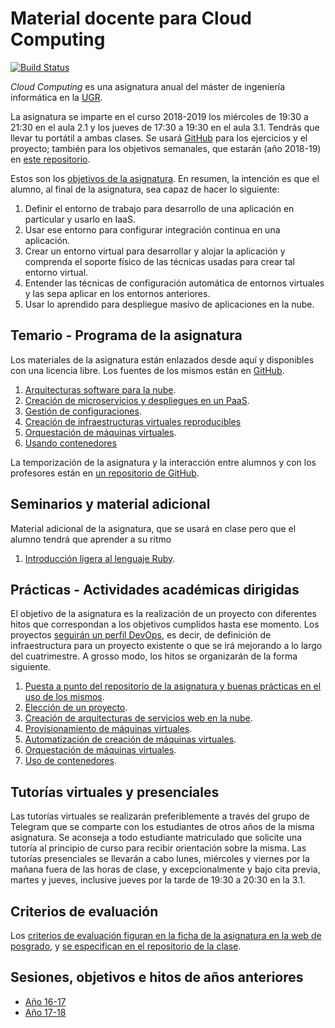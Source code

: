 Material docente para Cloud Computing
==

[![Build Status](https://travis-ci.org/JJ/CC.svg?branch=master)](https://travis-ci.org/JJ/CC)

*Cloud Computing* es una asignatura anual del máster de ingeniería informática en la [UGR](http://www.ugr.es).

La asignatura se imparte en el curso 2018-2019 los miércoles de 19:30 a
21:30 en el aula 2.1 y los jueves de 17:30 a 19:30 en el
aula 3.1. Tendrás que llevar tu portátil a ambas clases. Se usará [GitHub](http://github.com) para los ejercicios y
el proyecto; también para los objetivos semanales, que estarán (año
2018-19) en [este repositorio](https://github.com/JJ/CC-18-19/).

Estos son los [objetivos de la asignatura](documentos/objetivos.md). En resumen, la intención es que el alumno, al final de la asignatura, sea capaz de hacer lo siguiente:

1. Definir el entorno de trabajo para desarrollo de una aplicación en particular y usarlo en IaaS.
2. Usar ese entorno para configurar integración continua en una aplicación.
3. Crear un entorno virtual para desarrollar y alojar la aplicación y comprenda el soporte físico de las técnicas usadas para crear tal entorno virtual.
4. Entender las técnicas de configuración automática de entornos virtuales y las sepa aplicar en los entornos anteriores.
5. Usar lo aprendido para despliegue masivo de aplicaciones en la nube.

Temario - Programa de la asignatura
------------------------------------------------------

Los materiales de la asignatura están enlazados desde aquí y
disponibles con una licencia libre. Los fuentes de los mismos están en
[GitHub](http://github.com/JJ/CC).

1. [Arquitecturas software para la nube](documentos/temas/Arquitecturas_para_la_nube.md).
1. [Creación de microservicios y despliegues en un PaaS](documentos/temas/PaaS.md).
6. [Gestión de configuraciones](documentos/temas/Provision.md).
3. [Creación de infraestructuras virtuales reproducibles](documentos/temas/Automatizando_cloud.md)
6. [Orquestación de máquinas virtuales](documentos/temas/Orquestacion.md).
3. [Usando contenedores](documentos/temas/Contenedores.md)

La temporización de la asignatura y la interacción entre alumnos y con los profesores están en [un repositorio de GitHub](http://github.com/JJ/CC-18-19).

Seminarios y material adicional
---------------

Material adicional de la asignatura, que se usará en clase pero que el
alumno tendrá que aprender a su ritmo

1. [Introducción ligera al lenguaje Ruby](documentos/seminarios/ruby.md).


Prácticas - Actividades académicas dirigidas
-------------

El objetivo de la asignatura es la realización de un proyecto con
diferentes hitos que correspondan a los objetivos cumplidos hasta ese
momento. Los
proyectos [seguirán un perfil DevOps](documentos/proyecto/README.md),
es decir, de definición de infraestructura para un proyecto existente
o que se irá mejorando a lo largo del cuatrimestre. A grosso modo, los
hitos se organizarán de la forma siguiente.

1. [Puesta a punto del repositorio de la asignatura y buenas prácticas en el uso de los mismos](documentos/proyecto/0.Repositorio.md).
2. [Elección de un proyecto](documentos/proyecto/1.Infraestructura.md).
3. [Creación de arquitecturas de servicios web en la nube](documentos/proyecto/2.Paas.md).
4. [Provisionamiento de máquinas virtuales](documentos/proyecto/3.Provisionamiento.md).
4. [Automatización de creación de máquinas virtuales](documentos/proyecto/4.nube-CLI.md).
5. [Orquestación de máquinas virtuales](documents/proyecto/5.Orquestacion.md).
4. [Uso de contenedores](documentos/proyecto/6.Docker.md).


Tutorías virtuales y presenciales
----

Las tutorías virtuales se realizarán preferiblemente a través del
grupo de Telegram que se comparte con los estudiantes de otros años de
la misma asignatura. Se aconseja a todo estudiante matriculado que
solicite una tutoría al principio de curso para recibir orientación
sobre la misma. Las tutorías presenciales se llevarán a cabo lunes,
miércoles y viernes por la mañana fuera de las horas de clase, y
excepcionalmente y bajo cita previa, martes y jueves, inclusive jueves
por la tarde de 19:30 a 20:30 en la 3.1.

Criterios de evaluación
---

Los
[criterios de evaluación figuran en la ficha de la asignatura en la web de posgrado](http://masteres.ugr.es/ing-informatica/pages/info_academica/guias/curso_actual/1semestre/gd_mii_cloud_comp_fi_201718firmada/!),
y
[se especifican en el repositorio de la clase](https://github.com/JJ/CC-18-19/blob/master/Metodolog%C3%ADa_y_criterios_de_evaluaci%C3%B3n.md). 

Sesiones, objetivos e hitos de años anteriores
---

* [Año 16-17](https://github.com/JJ/CC16-17)
* [Año 17-18](https://github.com/JJ/CC-17-18)
